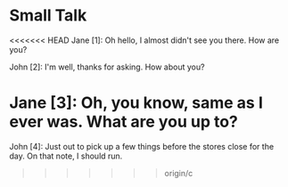 # Small Talk

<<<<<<< HEAD
Jane [1]: Oh hello, I almost didn't see you there. How are you?

John [2]: I'm well, thanks for asking. How about you?

Jane [3]: Oh, you know, same as I ever was. What are you up to?
=======
John [4]: Just out to pick up a few things before the stores close for the day. On that note, I should run.
>>>>>>> origin/c
